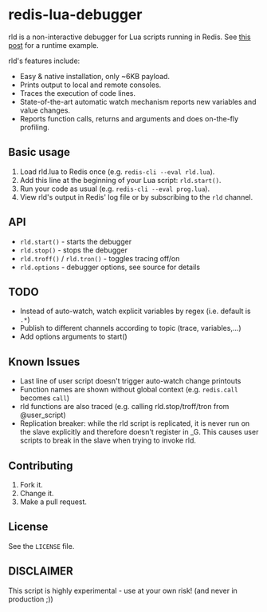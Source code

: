 redis-lua-debugger
==================
rld is a non-interactive debugger for Lua scripts running in Redis. See [this post](https://redislabs.com/blog/pop-the-red-boxs-lid-redis-lua-debugger) for a runtime example.

rld's features include:
- Easy & native installation, only ~6KB payload.
- Prints output to local and remote consoles.
- Traces the execution of code lines.
- State-of-the-art automatic watch mechanism reports new variables and value changes.
- Reports function calls, returns and arguments and does on-the-fly profiling.

Basic usage
-----------
 1. Load rld.lua to Redis once (e.g. `redis-cli --eval rld.lua`).
 2. Add this line at the beginning of your Lua script: `rld.start()`.
 3. Run your code as usual (e.g. `redis-cli --eval prog.lua`).
 4. View rld's output in Redis' log file or by subscribing to the `rld` channel.

API
---
- `rld.start()` - starts the debugger
- `rld.stop()` - stops the debugger
- `rld.troff()` / `rld.tron()` - toggles tracing off/on
- `rld.options` - debugger options, see source for details

TODO
----
- Instead of auto-watch, watch explicit variables by regex (i.e. default is `.*`)
- Publish to different channels according to topic (trace, variables,...)
- Add options arguments to start()

Known Issues
------------
- Last line of user script doesn't trigger auto-watch change printouts
- Function names are shown without global context (e.g. `redis.call` becomes `call`)
- rld functions are also traced (e.g. calling rld.stop/troff/tron from @user_script)
- Replication breaker: while the rld script is replicated, it is never run on the slave explicitly and therefore doesn't register in _G. This causes user scripts to break in the slave when trying to invoke rld.

Contributing
------------
 1. Fork it.
 2. Change it.
 3. Make a pull request.
 
License
-------
See the `LICENSE` file.

DISCLAIMER
----------
This script is highly experimental - use at your own risk! (and never in production ;))
